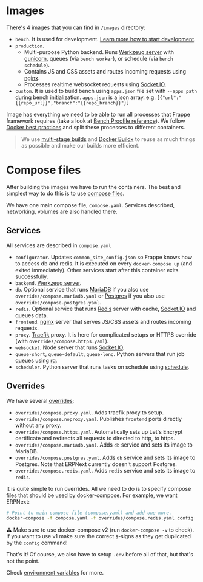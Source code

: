 # Images

There's 4 images that you can find in `/images` directory:

- `bench`. It is used for development. [Learn more how to start development](../development/README.md).
- `production`.
  - Multi-purpose Python backend. Runs [Werkzeug server](https://werkzeug.palletsprojects.com/en/2.0.x/) with [gunicorn](https://gunicorn.org), queues (via `bench worker`), or schedule (via `bench schedule`).
  - Contains JS and CSS assets and routes incoming requests using [nginx](https://www.nginx.com).
  - Processes realtime websocket requests using [Socket.IO](https://socket.io).
- `custom`. It is used to build bench using `apps.json` file set with `--apps_path` during bench initialization. `apps.json` is a json array. e.g. `[{"url":"{{repo_url}}","branch":"{{repo_branch}}"}]`

Image has everything we need to be able to run all processes that Frappe framework requires (take a look at [Bench Procfile reference](https://frappeframework.com/docs/v14/user/en/bench/resources/bench-procfile)). We follow [Docker best practices](https://docs.docker.com/develop/develop-images/dockerfile_best-practices/#decouple-applications) and split these processes to different containers.

> We use [multi-stage builds](https://docs.docker.com/develop/develop-images/multistage-build/) and [Docker Buildx](https://docs.docker.com/engine/reference/commandline/buildx/) to reuse as much things as possible and make our builds more efficient.

# Compose files

After building the images we have to run the containers. The best and simplest way to do this is to use [compose files](https://docs.docker.com/compose/compose-file/).

We have one main compose file, `compose.yaml`. Services described, networking, volumes are also handled there.

## Services

All services are described in `compose.yaml`

- `configurator`. Updates `common_site_config.json` so Frappe knows how to access db and redis. It is executed on every `docker-compose up` (and exited immediately). Other services start after this container exits successfully.
- `backend`. [Werkzeug server](https://werkzeug.palletsprojects.com/en/2.0.x/).
- `db`. Optional service that runs [MariaDB](https://mariadb.com) if you also use `overrides/compose.mariadb.yaml` or [Postgres](https://www.postgresql.org) if you also use `overrides/compose.postgres.yaml`.
- `redis`. Optional service that runs [Redis](https://redis.io) server with cache, [Socket.IO](https://socket.io) and queues data.
- `frontend`. [nginx](https://www.nginx.com) server that serves JS/CSS assets and routes incoming requests.
- `proxy`. [Traefik](https://traefik.io/traefik/) proxy. It is here for complicated setups or HTTPS override (with `overrides/compose.https.yaml`).
- `websocket`. Node server that runs [Socket.IO](https://socket.io).
- `queue-short`, `queue-default`, `queue-long`. Python servers that run job queues using [rq](https://python-rq.org).
- `scheduler`. Python server that runs tasks on schedule using [schedule](https://schedule.readthedocs.io/en/stable/).

## Overrides

We have several [overrides](https://docs.docker.com/compose/extends/):

- `overrides/compose.proxy.yaml`. Adds traefik proxy to setup.
- `overrides/compose.noproxy.yaml`. Publishes `frontend` ports directly without any proxy.
- `overrides/compose.https.yaml`. Automatically sets up Let's Encrypt certificate and redirects all requests to directed to http, to https.
- `overrides/compose.mariadb.yaml`. Adds `db` service and sets its image to MariaDB.
- `overrides/compose.postgres.yaml`. Adds `db` service and sets its image to Postgres. Note that ERPNext currently doesn't support Postgres.
- `overrides/compose.redis.yaml`. Adds `redis` service and sets its image to `redis`.

It is quite simple to run overrides. All we need to do is to specify compose files that should be used by docker-compose. For example, we want ERPNext:

```bash
# Point to main compose file (compose.yaml) and add one more.
docker-compose -f compose.yaml -f overrides/compose.redis.yaml config
```

⚠ Make sure to use docker-compose v2 (run `docker-compose -v` to check). If you want to use v1 make sure the correct `$`-signs as they get duplicated by the `config` command!

That's it! Of course, we also have to setup `.env` before all of that, but that's not the point.

Check [environment variables](environment-variables.md) for more.
